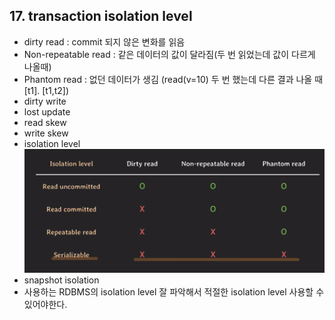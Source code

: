 ## 17. transaction isolation level

- dirty read : commit 되지 않은 변화를 읽음
- Non-repeatable read : 같은 데이터의 값이 달라짐(두 번 읽었는데 값이 다르게 나올때)
- Phantom read : 없던 데이터가 생김 (read(v=10) 두 번 했는데 다른 결과 나올 때 [t1]. [t1,t2])
- dirty write
- lost update
- read skew
- write skew
- isolation level
  ![isolationlevel](../img/lec17-isolationlevel.png)
- snapshot isolation
- 사용하는 RDBMS의 isolation level 잘 파악해서 적절한 isolation level 사용할 수 있어야한다.
